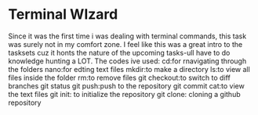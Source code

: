 # Terminal WIzard
Since it was the first time i was dealing with terminal commands, this task was surely not in my comfort zone. I feel like this was a great intro to the tasksets cuz it honts the nature of the upcoming tasks-ull have to do knowledge hunting a LOT.
The codes ive used:
cd:for rnavigating through the folders
nano:for edting text files
mkdir:to make a directory
ls:to view all files inside the folder
rm:to remove files
git checkout:to switch to diff branches
git status
git push:push to the repository
git commit
cat:to view the text files
git init: to initialize the repository
git clone: cloning a github repository



